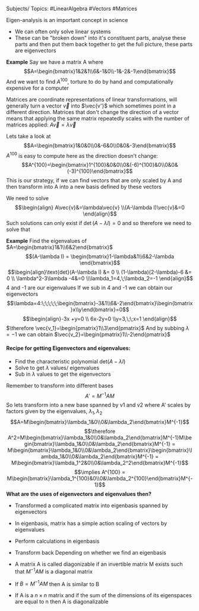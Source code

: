 Subjects/ Topics: #LinearAlgebra #Vectors #Matrices 

Eigen-analysis is an important concept in science
- We can often only solve linear systems
- These can be "broken down" into it's constituent parts, analyse these parts and then put them back together to get the full picture, these parts are eigenvectors

**Example**
Say we have a matrix A where $$A=\begin{bmatrix}1&2&1\\6&-1&0\\-1&-2&-1\end{bmatrix}$$
And we want to find $A^{100}$, torture to do by hand and computationally expensive for a computer

Matrices are coordinate representations of linear transformations, will generally turn a vector $\vec{v}$ into $\vec{v'}$ which sometimes point in a different direction.
Matrices that don't change the direction of a vector means that applying the same matrix repeatedly scales with the number of matrices applied: $A\vec{v}=\lambda\vec{v}$ 

Lets take a look at $$A=\begin{bmatrix}1&0&0\\0&-6&0\\0&0&-3\end{bmatrix}$$
$A^{100}$ is easy to compute here as the direction doesn't change:$$A^{100}=\begin{bmatrix}1^{100}&0&0\\0&(-6)^{100}&0\\0&0&(-3)^{100}\end{bmatrix}$$
This is our strategy, if we can find vectors that are only scaled by A and then transform into A into a new basis defined by these vectors

We need to solve $$\begin{align} A\vec{v}&=\lambda\vec{v} \\(A-\lambda I)\vec{v}&=0 \end{align}$$
Such solutions can only exist if $\det{(A-\lambda I)}=0$ and so therefore we need to solve that

**Example**
Find the eigenvalues of $A=\begin{bmatrix}1&1\\6&2\end{bmatrix}$ $$(A-\lambda I) = \begin{bmatrix}1-\lambda&1\\6&2-\lambda \end{bmatrix}$$
$$\begin{align}\text{det}(A-\lambda I) &= 0 \\ (1-\lambda)(2-\lambda)-6 &= 0 \\ \lambda^2-3\lambda -4&=0 \\\lambda_1=4,\;\lambda_2=-1 \end{align}$$
4 and -1 are our eigenvalues
If we sub in 4 and -1 we can obtain our eigenvectors
$$\lambda=4:\;\;\;\;\;\begin{bmatrix}-3&1\\6&-2\end{bmatrix}\begin{bmatrix}x\\y\end{bmatrix}=0$$ $$\begin{align}-3x +y=0 \\ 6x-2y=0 \\y=3,\;\;x=1 \end{align}$$
$\therefore \vec{v_1}=\begin{pmatrix}1\\3\end{pmatrix}$
And by subbing $\lambda=-1$ we can obtain $\vec{v_2}=\begin{pmatrix}1\\-2\end{pmatrix}$ 
#### Recipe for getting Eigenvectors and eigenvalues:
- Find the characteristic polynomial $\text{det}(A-\lambda I)$
- Solve to get $\lambda$ values/ eigenvalues
- Sub in $\lambda$ values to get the eigenvectors

Remember to transform into different bases $$A'=M^{-1}AM$$
So lets transform into a new base spanned by v1 and v2 where A' scales by factors given by the eigenvalues, $\lambda_1,\lambda_2$
$$A=M\begin{bmatrix}\lambda_1&0\\0&\lambda_2\end{bmatrix}M^{-1}$$
$$\therefore A^2=M\begin{bmatrix}\lambda_1&0\\0&\lambda_2\end{bmatrix}M^{-1}M\begin{bmatrix}\lambda_1&0\\0&\lambda_2\end{bmatrix}M^{-1} = M\begin{bmatrix}\lambda_1&0\\0&\lambda_2\end{bmatrix}\begin{bmatrix}\lambda_1&0\\0&\lambda_2\end{bmatrix}M^{-1} = M\begin{bmatrix}\lambda_1^2&0\\0&\lambda_2^2\end{bmatrix}M^{-1}$$
$$\implies A^{100} = M\begin{bmatrix}\lambda_1^{100}&0\\0&\lambda_2^{100}\end{bmatrix}M^{-1}$$
**What are the uses of eigenvectors and eigenvalues then?**
- Transformed a complicated matrix into eigenbasis spanned by eigenvectors
- In eigenbasis, matrix has a simple action scaling of vectors by eigenvalues
- Perform calculations in eigenbasis
- Transform back
Depending on whether we find an eigenbasis

- A matrix A is called diagonizable if an invertible matrix M exists such that $M^{-1}AM$ is a diagonal matrix
- If $B=M^{-1}AM$ then A is similar to B
- If A is a $n\times n$ matrix and if the sum of the dimensions of its eigenspaces are equal to n then A is diagonalizable 

